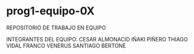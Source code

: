 # prog1-equipo-0X
REPOSITORIO DE TRABAJO EN EQUIPO

INTEGRANTES DEL EQUIPO:
CESAR ALMONACID
IÑAKI PIÑERO
THIAGO VIDAL
FRANCO VENERUS
SANTIAGO BERTONE
